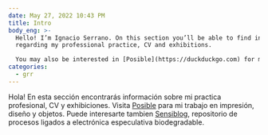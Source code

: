 ```yaml
---
date: May 27, 2022 10:43 PM
title: Intro
body_eng: >-
  Hello! I’m Ignacio Serrano. On this section you’ll be able to find information
  regarding my professional practice, CV and exhibitions. 

  You may also be interested in [Posible](https://duckduckgo.com) for my work on printing, design and objects or [Sensiblog](https://duckduckgo.com), a repository for speculative biodegradable electronics’s processes.
categories:
  - grr
---
```

Hola! En esta sección encontrarás información sobre mi practica profesional, CV y exhibiciones. 
Visita [Posible](https://duckduckgo.com) para mi trabajo en impresión, diseño y objetos. 
Puede interesarte tambien [Sensiblog](https://duckduckgo.com), repositorio de procesos ligados a electrónica especulativa biodegradable.